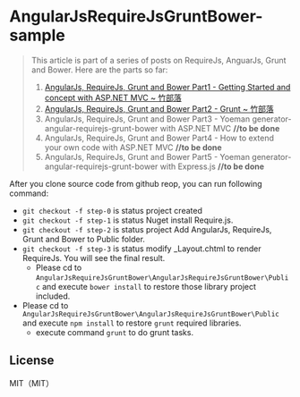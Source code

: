 ﻿AngularJsRequireJsGruntBower-sample
===================================

> This article is part of a series of posts on RequireJs, AnguarJs, Grunt and Bower. Here are the parts so far:
>
> 1.  [AngularJs, RequireJs, Grunt and Bower Part1 - Getting Started and concept with ASP.NET MVC ~ 竹部落](http://bamboobig.blogspot.tw/2014/06/angularjs-requirejs-grunt-and-bower.html)
> 2.  [AngularJs, RequireJs, Grunt and Bower Part2 - Grunt ~ 竹部落](http://bamboobig.blogspot.tw/2014/07/angularjs-requirejs-grunt-and-bower.html)
> 3.  AngularJs, RequireJs, Grunt and Bower Part3 - Yoeman generator-angular-requirejs-grunt-bower with ASP.NET MVC **//to be done**
> 4.  AngularJs, RequireJs, Grunt and Bower Part4 - How to extend your own code with ASP.NET MVC **//to be done**
> 5.  AngularJs, RequireJs, Grunt and Bower Part5 - Yoeman generator-angular-requirejs-grunt-bower with Express.js **//to be done**

After you clone source code from github reop, you can run following command:

* `git checkout -f step-0` is status project created
* `git checkout -f step-1` is status Nuget install Require.js.
* `git checkout -f step-2` is status project Add AngularJs, RequireJs, Grunt and Bower to Public folder.
* `git checkout -f step-3` is status modify _Layout.chtml to render RequireJs. You will see the final result.
    * Please cd to `AngularJsRequireJsGruntBower\AngularJsRequireJsGruntBower\Public` and execute `bower install` to restore those library project included.
* Please cd to `AngularJsRequireJsGruntBower\AngularJsRequireJsGruntBower\Public` and execute `npm install` to restore `grunt` required libraries. 
    * execute command `grunt` to do grunt tasks.

## License
MIT（MIT）